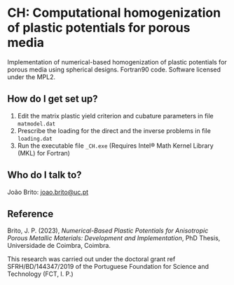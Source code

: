 # CH: Computational homogenization of plastic potentials for porous media

Implementation of numerical-based homogenization of plastic potentials for porous media using spherical designs. Fortran90 code. Software licensed under the MPL2. 

## How do I get set up?
1. Edit the matrix plastic yield criterion and cubature parameters in file `matmodel.dat`
2. Prescribe the loading for the direct and the inverse problems in file `loading.dat`
3. Run the executable file `_CH.exe` (Requires Intel® Math Kernel Library (MKL) for Fortran)

## Who do I talk to?

  João Brito: joao.brito@uc.pt

## Reference
Brito, J. P. (2023), _Numerical-Based Plastic Potentials for Anisotropic Porous Metallic Materials: Development and Implementation_, PhD Thesis, Universidade de Coimbra, Coimbra.

This research was carried out under the doctoral grant ref SFRH/BD/144347/2019 of the Portuguese Foundation for Science and Technology (FCT, I. P.)
